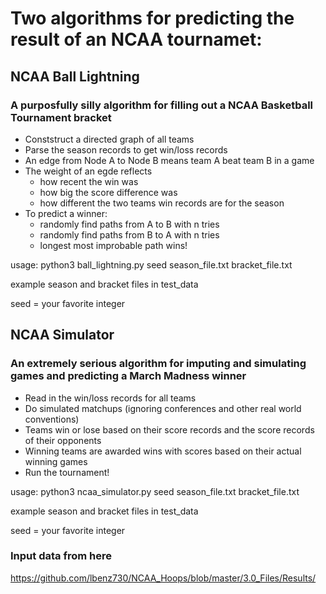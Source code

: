 # Two algorithms for predicting the result of an NCAA tournamet:

## NCAA Ball Lightning
### A purposfully silly algorithm for filling out a NCAA Basketball Tournament bracket

* Conststruct a directed graph of all teams
* Parse the season records to get win/loss records
* An edge from Node A to Node B means team A beat team B in a game
* The weight of an egde reflects
  * how recent the win was
  * how big the score difference was
  * how different the two teams win records are for the season
* To predict a winner: 
  * randomly find paths from A to B with n tries
  * randomly find paths from B to A with n tries
  * longest most improbable path wins!

usage: python3 ball_lightning.py seed season_file.txt bracket_file.txt
  
example season and bracket files in test_data

seed = your favorite integer

## NCAA Simulator
### An extremely serious algorithm for imputing and simulating games and predicting a March Madness winner

* Read in the win/loss records for all teams
* Do simulated matchups (ignoring conferences and other real world conventions)
* Teams win or lose based on their score records and the score records of their opponents
* Winning teams are awarded wins with scores based on their actual winning games
* Run the tournament!

usage: python3 ncaa_simulator.py seed season_file.txt bracket_file.txt

example season and bracket files in test_data

seed = your favorite integer


### Input data from here
https://github.com/lbenz730/NCAA_Hoops/blob/master/3.0_Files/Results/

